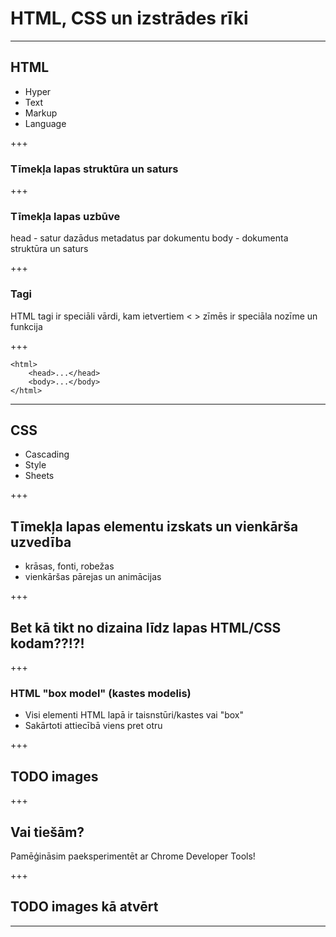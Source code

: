 # HTML, CSS un izstrādes rīki

---

## HTML

- Hyper
- Text
- Markup
- Language

+++

### Tīmekļa lapas struktūra un saturs

+++

### Tīmekļa lapas uzbūve

head - satur dazādus metadatus par dokumentu
body - dokumenta struktūra un saturs

+++

### Tagi

HTML tagi ir speciāli vārdi, kam ietvertiem < > zīmēs ir speciāla nozīme un funkcija

+++

```
<html>
    <head>...</head>
    <body>...</body>
</html>
```

---

## CSS

- Cascading
- Style
- Sheets

+++

## Tīmekļa lapas elementu izskats un vienkārša uzvedība

- krāsas, fonti, robežas
- vienkāršas pārejas un animācijas

+++

## Bet kā tikt no dizaina līdz lapas HTML/CSS kodam??!?!

+++

### HTML "box model" (kastes modelis)

- Visi elementi HTML lapā ir taisnstūri/kastes vai "box"
- Sakārtoti attiecībā viens pret otru

+++

##  TODO images

+++

## Vai tiešām?

Pamēģināsim paeksperimentēt ar Chrome Developer Tools!

+++

## TODO images kā atvērt

---